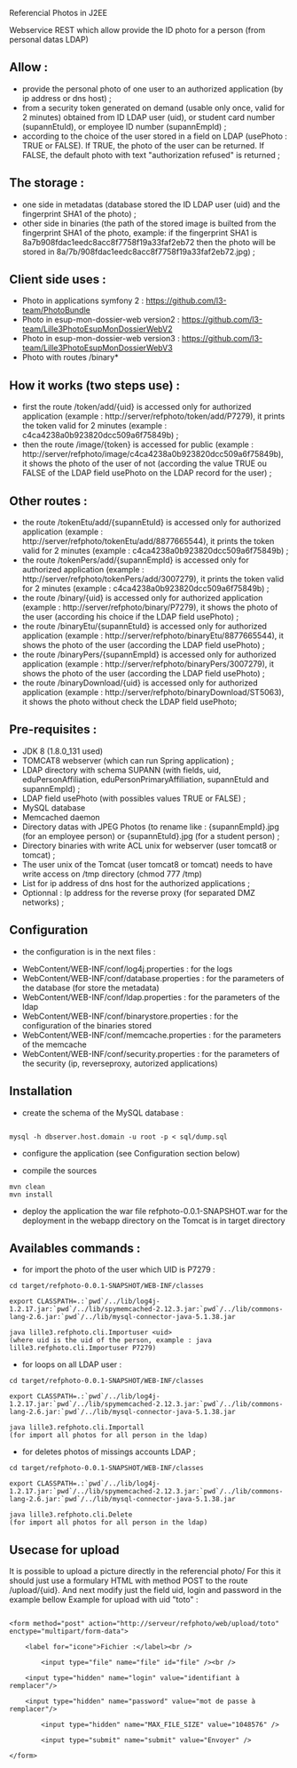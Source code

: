 Referencial Photos in J2EE

Webservice REST which allow provide the ID photo for a person (from personal datas LDAP) 

Allow :
---
- provide the personal photo of one user to an authorized application (by ip address or dns host) ;
- from a security token generated on demand (usable only once, valid for 2 minutes) obtained from ID LDAP user (uid), or student card number (supannEtuId), or employee ID number (supannEmpId) ;
- according to the choice of the user stored in a field on LDAP (usePhoto : TRUE or FALSE). If TRUE, the photo of the user can be returned. If FALSE, the default photo with text "authorization refused" is returned ; 

The storage :
---
- one side in metadatas (database stored the ID LDAP user (uid) and the fingerprint SHA1 of the photo) ;
- other side in binaries (the path of the stored image is builted from the fingerprint SHA1 of the photo, example: if the fingerprint SHA1 is 8a7b908fdac1eedc8acc8f7758f19a33faf2eb72 then the photo will be stored in 8a/7b/908fdac1eedc8acc8f7758f19a33faf2eb72.jpg) ;

Client side uses :
---
- Photo in applications symfony 2 : https://github.com/l3-team/PhotoBundle
- Photo in esup-mon-dossier-web version2 : https://github.com/l3-team/Lille3PhotoEsupMonDossierWebV2
- Photo in esup-mon-dossier-web version3 : https://github.com/l3-team/Lille3PhotoEsupMonDossierWebV3
- Photo with routes /binary*

How it works (two steps use) :
---
- first the route /token/add/{uid} is accessed only for authorized application (example : http://server/refphoto/token/add/P7279), it prints the token valid for 2 minutes (example : c4ca4238a0b923820dcc509a6f75849b) ;
- then the route /image/{token} is accessed for public (example : http://server/refphoto/image/c4ca4238a0b923820dcc509a6f75849b), it shows the photo of the user of not (according the value TRUE ou FALSE of the LDAP field usePhoto on the LDAP record for the user) ;

Other routes :
---
- the route /tokenEtu/add/{supannEtuId} is accessed only for authorized application (example : http://server/refphoto/tokenEtu/add/8877665544), it prints the token valid for 2 minutes (example : c4ca4238a0b923820dcc509a6f75849b) ;
- the route /tokenPers/add/{supannEmpId} is accessed only for authorized application (example : http://server/refphoto/tokenPers/add/3007279), it prints the token valid for 2 minutes (example : c4ca4238a0b923820dcc509a6f75849b) ;
- the route /binary/{uid} is accessed only for authorized application (example : http://server/refphoto/binary/P7279), it shows the photo of the user (according his choice if the LDAP field usePhoto) ;
- the route /binaryEtu/{supannEtuId} is accessed only for authorized application (example : http://server/refphoto/binaryEtu/8877665544), it shows the photo of the user (according the LDAP field usePhoto) ;
- the route /binaryPers/{supannEmpId} is accessed only for authorized application (example : http://server/refphoto/binaryPers/3007279), it shows the photo of the user (according the LDAP field usePhoto) ;
- the route /binaryDownload/{uid} is accessed only for authorized application (example : http://server/refphoto/binaryDownload/ST5063), it shows the photo without check the LDAP field usePhoto;

Pre-requisites :
---
* JDK 8 (1.8.0_131 used)
* TOMCAT8 webserver (which can run Spring application) ;
* LDAP directory with schema SUPANN (with fields, uid, eduPersonAffiliation, eduPersonPrimaryAffiliation, supannEtuId and supannEmpId) ;
* LDAP field usePhoto (with possibles values TRUE or FALSE) ;
* MySQL database
* Memcached daemon
* Directory datas with JPEG Photos (to rename like : {supannEmpId}.jpg (for an employee person) or {supannEtuId}.jpg (for a student person) ;
* Directory binaries with write ACL unix for webserver (user tomcat8 or tomcat) ;
* The user unix of the Tomcat (user tomcat8 or tomcat) needs to have write access on /tmp directory (chmod 777 /tmp)
* List for ip address of dns host for the authorized applications ;
* Optionnal : Ip address for the reverse proxy (for separated DMZ networks) ;



Configuration
---
* the configuration is in  the next files :
- WebContent/WEB-INF/conf/log4j.properties       : for the logs
- WebContent/WEB-INF/conf/database.properties    : for the parameters of the database (for store the metadata) 
- WebContent/WEB-INF/conf/ldap.properties        : for the parameters of the ldap
- WebContent/WEB-INF/conf/binarystore.properties : for the configuration of the binaries stored
- WebContent/WEB-INF/conf/memcache.properties    : for the parameters of the memcache
- WebContent/WEB-INF/conf/security.properties    : for the parameters of the security (ip, reverseproxy, autorized applications)


Installation
---

* create the schema of the MySQL database :

```

mysql -h dbserver.host.domain -u root -p < sql/dump.sql

```

* configure the application (see Configuration section below)

* compile the sources
```
mvn clean
mvn install
```

* deploy the application
the war file refphoto-0.0.1-SNAPSHOT.war for the deployment in the webapp directory on the Tomcat is in target directory




Availables commands :
---
- for import the photo of the user which UID is P7279 :
```
cd target/refphoto-0.0.1-SNAPSHOT/WEB-INF/classes

export CLASSPATH=.:`pwd`/../lib/log4j-1.2.17.jar:`pwd`/../lib/spymemcached-2.12.3.jar:`pwd`/../lib/commons-lang-2.6.jar:`pwd`/../lib/mysql-connector-java-5.1.38.jar

java lille3.refphoto.cli.Importuser <uid>
(where uid is the uid of the person, example : java lille3.refphoto.cli.Importuser P7279)
```
- for loops on all LDAP user :
```
cd target/refphoto-0.0.1-SNAPSHOT/WEB-INF/classes

export CLASSPATH=.:`pwd`/../lib/log4j-1.2.17.jar:`pwd`/../lib/spymemcached-2.12.3.jar:`pwd`/../lib/commons-lang-2.6.jar:`pwd`/../lib/mysql-connector-java-5.1.38.jar

java lille3.refphoto.cli.Importall
(for import all photos for all person in the ldap)
```
- for deletes photos of missings accounts LDAP ;
```
cd target/refphoto-0.0.1-SNAPSHOT/WEB-INF/classes

export CLASSPATH=.:`pwd`/../lib/log4j-1.2.17.jar:`pwd`/../lib/spymemcached-2.12.3.jar:`pwd`/../lib/commons-lang-2.6.jar:`pwd`/../lib/mysql-connector-java-5.1.38.jar

java lille3.refphoto.cli.Delete
(for import all photos for all person in the ldap)
```

Usecase for upload
---
It is possible to upload a picture directly in the referencial photo/
For this it should just use a formulary HTML with method POST to the route /upload/{uid}.
And next modify just the field uid, login and password in the example bellow
Example for upload with uid "toto" :
```

<form method="post" action="http://serveur/refphoto/web/upload/toto" enctype="multipart/form-data">

	<label for="icone">Fichier :</label><br />

        <input type="file" name="file" id="file" /><br />

	<input type="hidden" name="login" value="identifiant à remplacer"/>

	<input type="hidden" name="password" value="mot de passe à remplacer"/>

        <input type="hidden" name="MAX_FILE_SIZE" value="1048576" />

        <input type="submit" name="submit" value="Envoyer" />

</form>
```

